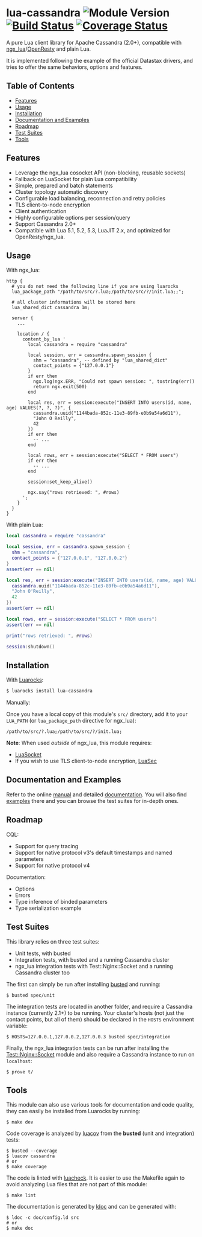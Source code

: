# lua-cassandra ![Module Version][badge-version-image] [![Build Status][badge-travis-image]][badge-travis-url] [![Coverage Status][badge-coveralls-image]][badge-coveralls-url]

A pure Lua client library for Apache Cassandra (2.0+), compatible with [ngx_lua]/[OpenResty] and plain Lua.

It is implemented following the example of the official Datastax drivers, and tries to offer the same behaviors, options and features.

## Table of Contents

- [Features](#features)
- [Usage](#usage)
- [Installation](#installation)
- [Documentation and Examples](#documentation-and-examples)
- [Roadmap](#roadmap)
- [Test Suites](#test-suites)
- [Tools](#tools)

## Features

- Leverage the ngx_lua cosocket API (non-blocking, reusable sockets)
- Fallback on LuaSocket for plain Lua compatibility
- Simple, prepared and batch statements
- Cluster topology automatic discovery
- Configurable load balancing, reconnection and retry policies
- TLS client-to-node encryption
- Client authentication
- Highly configurable options per session/query
- Support Cassandra 2.0+
- Compatible with Lua 5.1, 5.2, 5.3, LuaJIT 2.x, and optimized for OpenResty/ngx_lua.

## Usage

With ngx_lua:

```nginx
http {
  # you do not need the following line if you are using luarocks
  lua_package_path "/path/to/src/?.lua;/path/to/src/?/init.lua;;";

  # all cluster informations will be stored here
  lua_shared_dict cassandra 1m;

  server {
    ...

    location / {
      content_by_lua '
        local cassandra = require "cassandra"

        local session, err = cassandra.spawn_session {
          shm = "cassandra", -- defined by "lua_shared_dict"
          contact_points = {"127.0.0.1"}
        }
        if err then
          ngx.log(ngx.ERR, "Could not spawn session: ", tostring(err))
          return ngx.exit(500)
        end

        local res, err = session:execute("INSERT INTO users(id, name, age) VALUES(?, ?, ?)", {
          cassandra.uuid("1144bada-852c-11e3-89fb-e0b9a54a6d11"),
          "John O Reilly",
          42
        })
        if err then
          -- ...
        end

        local rows, err = session:execute("SELECT * FROM users")
        if err then
          -- ...
        end

        session:set_keep_alive()

        ngx.say("rows retrieved: ", #rows)
      ';
    }
  }
}
```

With plain Lua:

```lua
local cassandra = require "cassandra"

local session, err = cassandra.spawn_session {
  shm = "cassandra",
  contact_points = {"127.0.0.1", "127.0.0.2"}
}
assert(err == nil)

local res, err = session:execute("INSERT INTO users(id, name, age) VALUES(?, ?, ?)", {
  cassandra.uuid("1144bada-852c-11e3-89fb-e0b9a54a6d11"),
  "John O'Reilly",
  42
})
assert(err == nil)

local rows, err = session:execute("SELECT * FROM users")
assert(err == nil)

print("rows retrieved: ", #rows)

session:shutdown()
```

## Installation

With [Luarocks]:

```bash
$ luarocks install lua-cassandra
```

Manually:

Once you have a local copy of this module's `src/` directory, add it to your `LUA_PATH` (or `lua_package_path` directive for ngx_lua):

```
/path/to/src/?.lua;/path/to/src/?/init.lua;
```

**Note**: When used *outside* of ngx_lua, this module requires:

- [LuaSocket](http://w3.impa.br/~diego/software/luasocket/)
- If you wish to use TLS client-to-node encryption, [LuaSec](https://github.com/brunoos/luasec)

## Documentation and Examples

Refer to the online [manual] and detailed [documentation]. You will also find [examples] there and you can browse the test suites for in-depth ones.

## Roadmap

CQL:
- Support for query tracing
- Support for native protocol v3's default timestamps and named parameters
- Support for native protocol v4

Documentation:
- Options
- Errors
- Type inference of binded parameters
- Type serialization example

## Test Suites

This library relies on three test suites:

- Unit tests, with busted
- Integration tests, with busted and a running Cassandra cluster
- ngx_lua integration tests with Test::Nginx::Socket and a running Cassandra cluster too

The first can simply be run after installing [busted](http://olivinelabs.com/busted/) and running:

```shell
$ busted spec/unit
```

The integration tests are located in another folder, and require a Cassandra instance (currently 2.1+) to be running. Your cluster's hosts (not just the contact points, but all of them) should be declared in the `HOSTS` environment variable:

```shell
$ HOSTS=127.0.0.1,127.0.0.2,127.0.0.3 busted spec/integration
```

Finally, the ngx_lua integration tests can be run after installing the [Test::Nginx::Socket](http://search.cpan.org/~agent/Test-Nginx-0.23/lib/Test/Nginx/Socket.pm) module and also require a Cassandra instance to run on `localhost`:

```shell
$ prove t/
```

## Tools

This module can also use various tools for documentation and code quality, they can easily be installed from Luarocks by running:

```
$ make dev
```

Code coverage is analyzed by [luacov](http://keplerproject.github.io/luacov/) from the **busted** (unit and integration) tests:

```shell
$ busted --coverage
$ luacov cassandra
# or
$ make coverage
```

The code is linted with [luacheck](https://github.com/mpeterv/luacheck). It is easier to use the Makefile again to avoid analyzing Lua files that are not part of this module:

```shell
$ make lint
```

The documentation is generated by [ldoc](https://github.com/stevedonovan/LDoc) and can be generated with:

```shell
$ ldoc -c doc/config.ld src
# or
$ make doc
```

[ngx_lua]: https://github.com/openresty/lua-nginx-module
[OpenResty]: https://openresty.org

[Luarocks]: https://luarocks.org
[documentation]: http://thibaultcha.github.io/lua-cassandra/
[manual]: http://thibaultcha.github.io/lua-cassandra/manual/README.md.html
[examples]: http://thibaultcha.github.io/lua-cassandra/examples/basic.lua.html

[badge-travis-url]: https://travis-ci.org/thibaultCha/lua-cassandra
[badge-travis-image]: https://travis-ci.org/thibaultCha/lua-cassandra.svg?branch=master

[badge-coveralls-url]: https://coveralls.io/r/thibaultCha/lua-cassandra?branch=master
[badge-coveralls-image]: https://coveralls.io/repos/thibaultCha/lua-cassandra/badge.svg?branch=master&style=flat

[badge-version-image]: https://img.shields.io/badge/version-0.4.1-blue.svg?style=flat

